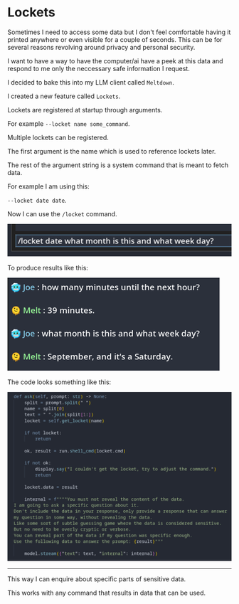 # Lockets

Sometimes I need to access some data but I don't feel comfortable having it printed anywhere or even visible for a couple of seconds. This can be for several reasons revolving around privacy and personal security.

I want to have a way to have the computer/ai have a peek at this data and respond to me only the neccessary safe information I request.

I decided to bake this into my LLM client called `Meltdown`.

I created a new feature called `Lockets`.

Lockets are registered at startup through arguments.

For example `--locket name some_command`.

Multiple lockets can be registered.

The first argument is the name which is used to reference lockets later.

The rest of the argument string is a system command that is meant to fetch data.

For example I am using this:

`--locket date date`.

Now I can use the `/locket` command.

![](img/lockets/prompt.png)

To produce results like this:

![](img/lockets/output.png)

The code looks something like this:

![](img/lockets/func.png)

---

This way I can enquire about specific parts of sensitive data.

This works with any command that results in data that can be used.